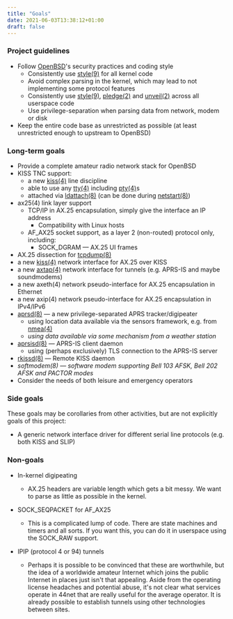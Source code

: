 ```yaml
---
title: "Goals"
date: 2021-06-03T13:38:12+01:00
draft: false
---
```


### Project guidelines

-   Follow [OpenBSD][]'s security practices and coding style
    -   Consistently use [style(9)][] for all kernel code
    -   Avoid complex parsing in the kernel, which may lead to not
        implementing some protocol features
    -   Consistently use [style(9)][], [pledge(2)][] and [unveil(2)][]
        across all userspace code
    -   Use privilege-separation when parsing data from network, modem
        or disk
-   Keep the entire code base as unrestricted as possible (at least
    unrestricted enough to upstream to OpenBSD)

### Long-term goals

-   Provide a complete amateur radio network stack for OpenBSD
-   KISS TNC support:
    -   a new [kiss(4)][] line discipline
    -   able to use any [tty(4)][] including [pty(4)][]s
    -   attached via [ldattach(8)][] (can be done during
        [netstart(8)][])
-   ax25(4) link layer support
    -   TCP/IP in AX.25 encapsulation, simply give the interface an IP
        address
        -   Compatibility with Linux hosts
    -   AF_AX25 socket support, as a layer 2 (non-routed) protocol only,
        including:
        -   SOCK_DGRAM — AX.25 UI frames
-   AX.25 dissection for [tcpdump(8)][]
-   a new [kiss(4)][] network interface for AX.25 over KISS
-   a new [axtap(4)][] network interface for tunnels (e.g. APRS-IS and
    maybe soundmodems)
-   a new axeth(4) network pseudo-interface for AX.25 encapsulation in
    Ethernet
-   a new axip(4) network pseudo-interface for AX.25 encapsulation in
    IPv4/IPv6
-   [aprsd(8)][] — a new privilege-separated APRS tracker/digipeater
    -   using location data available via the sensors framework, e.g.
        from [nmea(4)][]
    -   *using data available via some mechanism from a weather station*
-   [aprsisd(8)][] — APRS-IS client daemon
    -   using (perhaps exclusively) TLS connection to the APRS-IS server
-   [rkissd(8)][] — Remote KISS daemon
-   *softmodem(8) — software modem supporting Bell 103 AFSK, Bell 202
    AFSK and PACTOR modes*
-   Consider the needs of both leisure and emergency operators

### Side goals

These goals may be corollaries from other activities, but are not
explicitly goals of this project:

- A generic network interface driver for different serial line protocols
(e.g. both KISS and SLIP)

### Non-goals

- In-kernel digipeating

  -   AX.25 headers are variable length which gets a bit messy. We want to
    parse as little as possible in the kernel.

- SOCK_SEQPACKET for AF_AX25

  -   This is a complicated lump of code. There are state machines and
    timers and all sorts. If you want this, you can do it in userspace
    using the SOCK_RAW support.

- IPIP (protocol 4 or 94) tunnels

  -   Perhaps it is possible to be convinced that these are worthwhile,
    but the idea of a worldwide amateur Internet which joins the public
    Internet in places just isn't that appealing. Aside from the
    operating license headaches and potential abuse, it's not clear what
    services operate in 44net that are really useful for the average
    operator. It is already possible to establish tunnels using other
    technologies between sites.
    
[OpenBSD]: https://www.openbsd.org
[style(9)]: https://man.hambsd.org/style.9
[pledge(2)]: https://man.hambsd.org/pledge
[unveil(2)]: https://man.hambsd.org/unveil
[kiss(4)]: https://man.hambsd.org/kiss.4
[tty(4)]: https://man.hambsd.org/tty.4
[pty(4)]: https://man.hambsd.org/pty.4
[ldattach(8)]: https://man.hambsd.org/ldattach.8
[netstart(8)]: https://man.hambsd.org/netstart.8
[tcpdump(8)]: https://man.hambsd.org/tcpdump.8
[axtap(4)]: https://man.hambsd.org/axtap.4
[aprsd(8)]: https://man.hambsd.org/aprsd.8
[nmea(4)]: https://man.hambsd.org/nmea.4
[aprsisd(8)]: https://man.hambsd.org/aprsisd.8
[rkissd(8)]: https://man.hambsd.org/rkissd.8